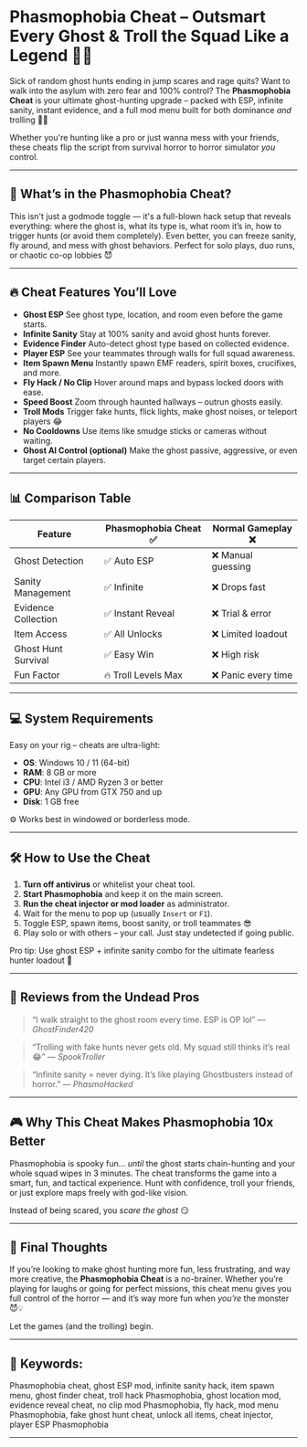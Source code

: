 # Phasmophobia Cheat – Outsmart Every Ghost & Troll the Squad Like a Legend 🧠👻

Sick of random ghost hunts ending in jump scares and rage quits? Want to walk into the asylum with zero fear and 100% control? The **Phasmophobia Cheat** is your ultimate ghost-hunting upgrade – packed with ESP, infinite sanity, instant evidence, and a full mod menu built for both dominance *and* trolling 🤪🔦

Whether you're hunting like a pro or just wanna mess with your friends, these cheats flip the script from survival horror to horror simulator *you* control.


---

## 👻 What’s in the Phasmophobia Cheat?

This isn't just a godmode toggle — it's a full-blown hack setup that reveals everything: where the ghost is, what its type is, what room it’s in, how to trigger hunts (or avoid them completely). Even better, you can freeze sanity, fly around, and mess with ghost behaviors. Perfect for solo plays, duo runs, or chaotic co-op lobbies 😈

---

## 🔥 Cheat Features You’ll Love

* **Ghost ESP**
  See ghost type, location, and room even before the game starts.
* **Infinite Sanity**
  Stay at 100% sanity and avoid ghost hunts forever.
* **Evidence Finder**
  Auto-detect ghost type based on collected evidence.
* **Player ESP**
  See your teammates through walls for full squad awareness.
* **Item Spawn Menu**
  Instantly spawn EMF readers, spirit boxes, crucifixes, and more.
* **Fly Hack / No Clip**
  Hover around maps and bypass locked doors with ease.
* **Speed Boost**
  Zoom through haunted hallways – outrun ghosts easily.
* **Troll Mods**
  Trigger fake hunts, flick lights, make ghost noises, or teleport players 😂
* **No Cooldowns**
  Use items like smudge sticks or cameras without waiting.
* **Ghost AI Control (optional)**
  Make the ghost passive, aggressive, or even target certain players.

---

## 📊 Comparison Table

| Feature             | Phasmophobia Cheat ✅ | Normal Gameplay ❌  |
| ------------------- | -------------------- | ------------------ |
| Ghost Detection     | ✅ Auto ESP           | ❌ Manual guessing  |
| Sanity Management   | ✅ Infinite           | ❌ Drops fast       |
| Evidence Collection | ✅ Instant Reveal     | ❌ Trial & error    |
| Item Access         | ✅ All Unlocks        | ❌ Limited loadout  |
| Ghost Hunt Survival | ✅ Easy Win           | ❌ High risk        |
| Fun Factor          | 🔥 Troll Levels Max  | ❌ Panic every time |

---

## 💻 System Requirements

Easy on your rig – cheats are ultra-light:

* **OS**: Windows 10 / 11 (64-bit)
* **RAM**: 8 GB or more
* **CPU**: Intel i3 / AMD Ryzen 3 or better
* **GPU**: Any GPU from GTX 750 and up
* **Disk**: 1 GB free

⚙️ Works best in windowed or borderless mode.

---

## 🛠️ How to Use the Cheat

1. **Turn off antivirus** or whitelist your cheat tool.
2. **Start Phasmophobia** and keep it on the main screen.
3. **Run the cheat injector or mod loader** as administrator.
4. Wait for the menu to pop up (usually `Insert` or `F1`).
5. Toggle ESP, spawn items, boost sanity, or troll teammates 😎
6. Play solo or with others – your call. Just stay undetected if going public.

Pro tip: Use ghost ESP + infinite sanity combo for the ultimate fearless hunter loadout 🔦

---

## 💬 Reviews from the Undead Pros

> “I walk straight to the ghost room every time. ESP is OP lol”
> — *GhostFinder420*

> “Trolling with fake hunts never gets old. My squad still thinks it’s real 😂”
> — *SpookTroller*

> “Infinite sanity = never dying. It’s like playing Ghostbusters instead of horror.”
> — *PhasmoHacked*

---

## 🎮 Why This Cheat Makes Phasmophobia 10x Better

Phasmophobia is spooky fun… *until* the ghost starts chain-hunting and your whole squad wipes in 3 minutes. The cheat transforms the game into a smart, fun, and tactical experience. Hunt with confidence, troll your friends, or just explore maps freely with god-like vision.

Instead of being scared, you *scare the ghost* 😏

---

## 🧾 Final Thoughts

If you’re looking to make ghost hunting more fun, less frustrating, and way more creative, the **Phasmophobia Cheat** is a no-brainer. Whether you’re playing for laughs or going for perfect missions, this cheat menu gives you full control of the horror — and it’s way more fun when *you’re* the monster 😈💡

Let the games (and the trolling) begin.

---

## 🔑 Keywords:

Phasmophobia cheat, ghost ESP mod, infinite sanity hack, item spawn menu, ghost finder cheat, troll hack Phasmophobia, ghost location mod, evidence reveal cheat, no clip mod Phasmophobia, fly hack, mod menu Phasmophobia, fake ghost hunt cheat, unlock all items, cheat injector, player ESP Phasmophobia

---

